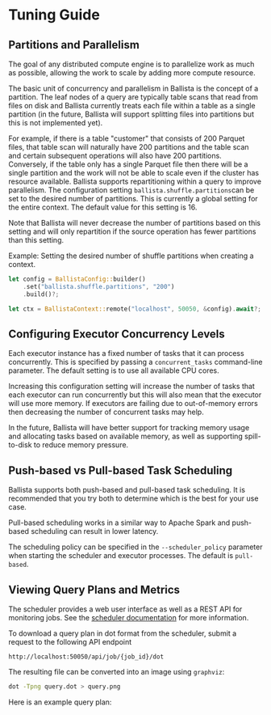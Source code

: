 <!---
  Licensed to the Apache Software Foundation (ASF) under one
  or more contributor license agreements.  See the NOTICE file
  distributed with this work for additional information
  regarding copyright ownership.  The ASF licenses this file
  to you under the Apache License, Version 2.0 (the
  "License"); you may not use this file except in compliance
  with the License.  You may obtain a copy of the License at

    http://www.apache.org/licenses/LICENSE-2.0

  Unless required by applicable law or agreed to in writing,
  software distributed under the License is distributed on an
  "AS IS" BASIS, WITHOUT WARRANTIES OR CONDITIONS OF ANY
  KIND, either express or implied.  See the License for the
  specific language governing permissions and limitations
  under the License.
-->

# Tuning Guide

## Partitions and Parallelism

The goal of any distributed compute engine is to parallelize work as much as possible, allowing the work to scale
by adding more compute resource.

The basic unit of concurrency and parallelism in Ballista is the concept of a partition. The leaf nodes of a query
are typically table scans that read from files on disk and Ballista currently treats each file within a table as a
single partition (in the future, Ballista will support splitting files into partitions but this is not implemented yet).

For example, if there is a table "customer" that consists of 200 Parquet files, that table scan will naturally have
200 partitions and the table scan and certain subsequent operations will also have 200 partitions. Conversely, if the
table only has a single Parquet file then there will be a single partition and the work will not be able to scale even
if the cluster has resource available. Ballista supports repartitioning within a query to improve parallelism.
The configuration setting `ballista.shuffle.partitions`can be set to the desired number of partitions. This is
currently a global setting for the entire context. The default value for this setting is 16.

Note that Ballista will never decrease the number of partitions based on this setting and will only repartition if
the source operation has fewer partitions than this setting.

Example: Setting the desired number of shuffle partitions when creating a context.

```rust
let config = BallistaConfig::builder()
    .set("ballista.shuffle.partitions", "200")
    .build()?;

let ctx = BallistaContext::remote("localhost", 50050, &config).await?;
```

## Configuring Executor Concurrency Levels

Each executor instance has a fixed number of tasks that it can process concurrently. This is specified by passing a
`concurrent_tasks` command-line parameter. The default setting is to use all available CPU cores.

Increasing this configuration setting will increase the number of tasks that each executor can run concurrently but
this will also mean that the executor will use more memory. If executors are failing due to out-of-memory errors then
decreasing the number of concurrent tasks may help.

In the future, Ballista will have better support for tracking memory usage and allocating tasks based on available
memory, as well as supporting spill-to-disk to reduce memory pressure.

## Push-based vs Pull-based Task Scheduling

Ballista supports both push-based and pull-based task scheduling. It is recommended that you try both to determine
which is the best for your use case.

Pull-based scheduling works in a similar way to Apache Spark and push-based scheduling can result in lower latency.

The scheduling policy can be specified in the `--scheduler_policy` parameter when starting the scheduler and executor
processes. The default is `pull-based`.

## Viewing Query Plans and Metrics

The scheduler provides a web user interface as well as a REST API for monitoring jobs. See the
[scheduler documentation](scheduler.md) for more information.

To download a query plan in dot format from the scheduler, submit a request to the following API endpoint

```
http://localhost:50050/api/job/{job_id}/dot
```

The resulting file can be converted into an image using `graphviz`:

```bash
dot -Tpng query.dot > query.png
```

Here is an example query plan:
